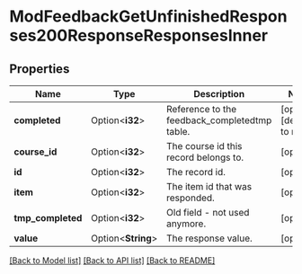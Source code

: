 # ModFeedbackGetUnfinishedResponses200ResponseResponsesInner

## Properties

Name | Type | Description | Notes
------------ | ------------- | ------------- | -------------
**completed** | Option<**i32**> | Reference to the feedback_completedtmp table. | [optional][default to null]
**course_id** | Option<**i32**> | The course id this record belongs to. | [optional]
**id** | Option<**i32**> | The record id. | [optional]
**item** | Option<**i32**> | The item id that was responded. | [optional]
**tmp_completed** | Option<**i32**> | Old field - not used anymore. | [optional]
**value** | Option<**String**> | The response value. | [optional]

[[Back to Model list]](../README.md#documentation-for-models) [[Back to API list]](../README.md#documentation-for-api-endpoints) [[Back to README]](../README.md)


